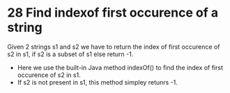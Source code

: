 # 28 Find indexof first occurence of a string

Given 2 strings s1 and s2 we have to return the index of first occurence of s2 in s1, if s2 is a subset of s1 else return -1.

- Here we use the built-in Java method indexOf() to find the index of first occurence of s2 in s1.
- If s2 is not present in s1, this method simpley retunrs -1.
